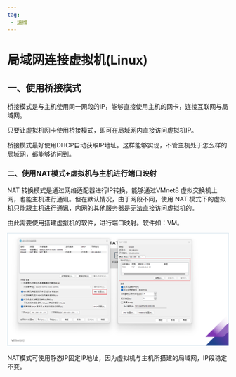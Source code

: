 ```yaml
---
tag:
 - 运维
---
```


# 局域网连接虚拟机(Linux)

## 一、使用桥接模式

桥接模式是与主机使用同一网段的IP，能够直接使用主机的网卡，连接互联网与局域网。

只要让虚拟机网卡使用桥接模式，即可在局域网内直接访问虚拟机IP。

桥接模式最好使用DHCP自动获取IP地址。这样能够实现，不管主机处于怎么样的局域网，都能够访问到。

### 二、使用NAT模式+虚拟机与主机进行端口映射

NAT 转换模式是通过网络适配器进行IP转换，能够通过VMnet8 虚拟交换机上网，也能主机进行通讯。但在默认情况，由于网段不同，使用 NAT 模式下的虚拟机只能跟主机进行通讯，内网的其他服务器是无法直接访问虚拟机的。

由此需要使用搭建虚拟机的软件，进行端口映射。软件如：VM。

![1739781177633](images/1739781177633.png)

NAT模式可使用静态IP固定IP地址，因为虚拟机与主机所搭建的局域网，IP段稳定不变。